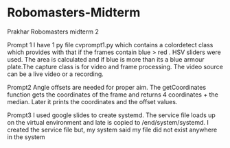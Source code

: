 # Robomasters-Midterm

Prakhar Robomasters midterm 2

Prompt 1 
I have 1 py file cvprompt1.py which contains a colordetect class which provides with that if the frames contain blue > red . HSV sliders were used. The area is calculated and if blue is more than its a blue armour plate.The capture class is for video and frame processing. The video source can be a live video or a recording. 	

Prompt2 
Angle offsets are needed for proper aim. The getCoordinates function gets the coordinates of the frame and returns 4 coordinates + the median. Later it prints the coordinates and the offset values.

Prompt3
I used google slides to create systemd. The service file loads up on the virtual environment and late is copied to /end/system/systemd. I created the service file but, my system said my file did not exist anywhere in the system
